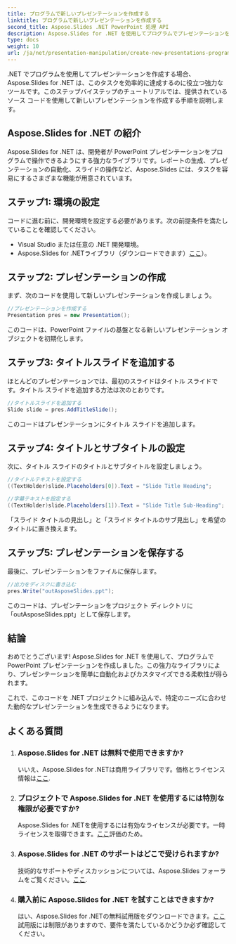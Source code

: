 ```yaml
---
title: プログラムで新しいプレゼンテーションを作成する
linktitle: プログラムで新しいプレゼンテーションを作成する
second_title: Aspose.Slides .NET PowerPoint 処理 API
description: Aspose.Slides for .NET を使用してプログラムでプレゼンテーションを作成する方法を学びます。効率的な自動化のためのソース コード付きのステップ バイ ステップ ガイド。
type: docs
weight: 10
url: /ja/net/presentation-manipulation/create-new-presentations-programmatically/
---
```


.NET でプログラムを使用してプレゼンテーションを作成する場合、Aspose.Slides for .NET は、このタスクを効率的に達成するのに役立つ強力なツールです。このステップバイステップのチュートリアルでは、提供されているソース コードを使用して新しいプレゼンテーションを作成する手順を説明します。

## Aspose.Slides for .NET の紹介

Aspose.Slides for .NET は、開発者が PowerPoint プレゼンテーションをプログラムで操作できるようにする強力なライブラリです。レポートの生成、プレゼンテーションの自動化、スライドの操作など、Aspose.Slides には、タスクを容易にするさまざまな機能が用意されています。

## ステップ1: 環境の設定

コードに進む前に、開発環境を設定する必要があります。次の前提条件を満たしていることを確認してください。

- Visual Studio または任意の .NET 開発環境。
-  Aspose.Slides for .NETライブラリ（ダウンロードできます）[ここ](https://releases.aspose.com/slides/net/)）。

## ステップ2: プレゼンテーションの作成

まず、次のコードを使用して新しいプレゼンテーションを作成しましょう。

```csharp
//プレゼンテーションを作成する
Presentation pres = new Presentation();
```

このコードは、PowerPoint ファイルの基盤となる新しいプレゼンテーション オブジェクトを初期化します。

## ステップ3: タイトルスライドを追加する

ほとんどのプレゼンテーションでは、最初のスライドはタイトル スライドです。タイトル スライドを追加する方法は次のとおりです。

```csharp
//タイトルスライドを追加する
Slide slide = pres.AddTitleSlide();
```

このコードはプレゼンテーションにタイトル スライドを追加します。

## ステップ4: タイトルとサブタイトルの設定

次に、タイトル スライドのタイトルとサブタイトルを設定しましょう。

```csharp
//タイトルテキストを設定する
((TextHolder)slide.Placeholders[0]).Text = "Slide Title Heading";

//字幕テキストを設定する
((TextHolder)slide.Placeholders[1]).Text = "Slide Title Sub-Heading";
```

「スライド タイトルの見出し」と「スライド タイトルのサブ見出し」を希望のタイトルに置き換えます。

## ステップ5: プレゼンテーションを保存する

最後に、プレゼンテーションをファイルに保存します。

```csharp
//出力をディスクに書き込む
pres.Write("outAsposeSlides.ppt");
```

このコードは、プレゼンテーションをプロジェクト ディレクトリに「outAsposeSlides.ppt」として保存します。

## 結論

おめでとうございます! Aspose.Slides for .NET を使用して、プログラムで PowerPoint プレゼンテーションを作成しました。この強力なライブラリにより、プレゼンテーションを簡単に自動化およびカスタマイズできる柔軟性が得られます。

これで、このコードを .NET プロジェクトに組み込んで、特定のニーズに合わせた動的なプレゼンテーションを生成できるようになります。

## よくある質問

1. ### Aspose.Slides for .NET は無料で使用できますか?
   いいえ、Aspose.Slides for .NETは商用ライブラリです。価格とライセンス情報は[ここ](https://purchase.aspose.com/buy).

2. ### プロジェクトで Aspose.Slides for .NET を使用するには特別な権限が必要ですか?
    Aspose.Slides for .NETを使用するには有効なライセンスが必要です。一時ライセンスを取得できます。[ここ](https://purchase.aspose.com/temporary-license/)評価のため。

3. ### Aspose.Slides for .NET のサポートはどこで受けられますか?
   技術的なサポートやディスカッションについては、Aspose.Slides フォーラムをご覧ください。[ここ](https://forum.aspose.com/).

4. ### 購入前に Aspose.Slides for .NET を試すことはできますか?
   はい、Aspose.Slides for .NETの無料試用版をダウンロードできます。[ここ](https://releases.aspose.com/)試用版には制限がありますので、要件を満たしているかどうか必ず確認してください。